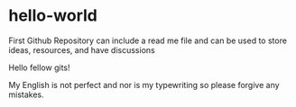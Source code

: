 # hello-world
First Github Repository can include a read me file and can be used to store ideas, resources, and have discussions 

Hello fellow gits!

My English is not perfect and nor is my typewriting so please forgive any mistakes.
